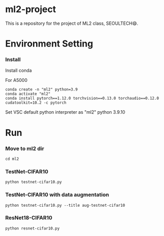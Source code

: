 # ml2-project


This is a repository for the project of ML2 class, SEOULTECH😄.


# Environment Setting

### Install
Install conda

For A5000
```
conda create -n "ml2" python=3.9
conda activate "ml2"
conda install pytorch==1.12.0 torchvision==0.13.0 torchaudio==0.12.0 cudatoolkit=10.2 -c pytorch
```

Set VSC default python interpreter as "ml2" python 3.9.10

# Run

### Move to ml2 dir
```
cd ml2
```

### TestNet-CIFAR10
```
python testnet-cifar10.py
```

### TestNet-CIFAR10 with data augmentation
```
python testnet-cifar10.py --title aug-testnet-cifar10
```

### ResNet18-CIFAR10
```
python resnet-cifar10.py
```
